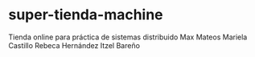 # super-tienda-machine
Tienda online para práctica de sistemas distribuido
Max Mateos
Mariela Castillo
Rebeca Hernández
Itzel Bareño
